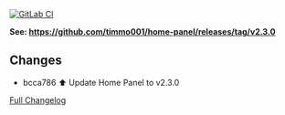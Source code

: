 [![GitLab CI][gitlabci-shield]][gitlabci]

**See: <https://github.com/timmo001/home-panel/releases/tag/v2.3.0>**

## Changes

- bcca786 :arrow_up: Update Home Panel to v2.3.0 

[Full Changelog][changelog]

[changelog]: https://github.com/hassio-addons/addon-home-panel/compare/v1.2.1...v1.3.0
[gitlabci-shield]: https://gitlab.com/hassio-addons/addon-home-panel/badges/v1.3.0/pipeline.svg
[gitlabci]: https://gitlab.com/hassio-addons/addon-home-panel/pipelines
